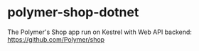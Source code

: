 # polymer-shop-dotnet
The Polymer's Shop app run on Kestrel with Web API backend: https://github.com/Polymer/shop
